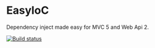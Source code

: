 # EasyIoC
Dependency inject made easy for MVC 5 and Web Api 2.

[![Build status](https://ci.appveyor.com/api/projects/status/nbcvn4d6la5rl6cd/branch/master?svg=true)](https://ci.appveyor.com/project/LeeCheneler/easyioc/branch/master)
